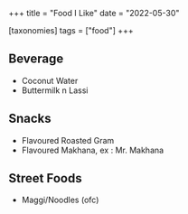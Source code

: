 +++
title = "Food I Like"
date = "2022-05-30"

[taxonomies]
tags = ["food"]
+++


## Beverage
- Coconut Water
- Buttermilk n Lassi

## Snacks
- Flavoured Roasted Gram
- Flavoured Makhana, ex : Mr. Makhana

## Street Foods
- Maggi/Noodles (ofc)
